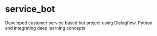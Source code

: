 # service_bot
Developed customer service based bot project using Dialogflow, Python and integrating deep learning concepts
